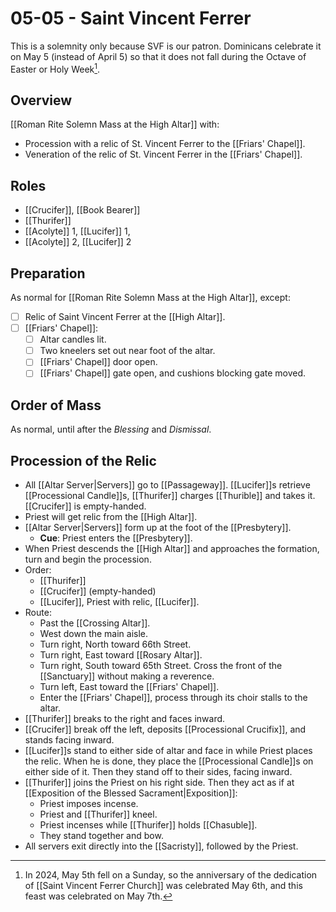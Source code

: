 # 05-05 - Saint Vincent Ferrer
This is a solemnity only because SVF is our patron. Dominicans celebrate it on May 5 (instead of April 5) so that it does not fall during the Octave of Easter or Holy Week[^dating].

[^dating]: In 2024, May 5th fell on a Sunday, so the anniversary of the dedication of [[Saint Vincent Ferrer Church]] was celebrated May 6th, and this feast was celebrated on May 7th.

## Overview
[[Roman Rite Solemn Mass at the High Altar]] with:
- Procession with a relic of St. Vincent Ferrer to the [[Friars' Chapel]].
- Veneration of the relic of St. Vincent Ferrer in the [[Friars' Chapel]].

## Roles
- [[Crucifer]], [[Book Bearer]]
- [[Thurifer]]
- [[Acolyte]] 1, [[Lucifer]] 1, 
- [[Acolyte]] 2, [[Lucifer]] 2

## Preparation
As normal for [[Roman Rite Solemn Mass at the High Altar]], except:

- [ ] Relic of Saint Vincent Ferrer at the [[High Altar]].
- [ ] [[Friars' Chapel]]:
	- [ ] Altar candles lit.
	- [ ] Two kneelers set out near foot of the altar.
	- [ ] [[Friars' Chapel]] door open.
	- [ ] [[Friars' Chapel]] gate open, and cushions blocking gate moved.

## Order of Mass
As normal, until after the _Blessing_ and _Dismissal_.

## Procession of the Relic
- All [[Altar Server|Servers]] go to [[Passageway]]. [[Lucifer]]s retrieve [[Processional Candle]]s, [[Thurifer]] charges [[Thurible]] and takes it. [[Crucifer]] is empty-handed.
- Priest will get relic from the [[High Altar]].
- [[Altar Server|Servers]] form up at the foot of the [[Presbytery]].
	- **Cue**: Priest enters the [[Presbytery]].
- When Priest descends the [[High Altar]] and approaches the formation, turn and begin the procession.
- Order:
	- [[Thurifer]]
	- [[Crucifer]] (empty-handed)
	- [[Lucifer]], Priest with relic, [[Lucifer]].
- Route:
	- Past the [[Crossing Altar]].
	- West down the main aisle.
	- Turn right, North toward 66th Street.
	- Turn right, East toward [[Rosary Altar]].
	- Turn right, South toward 65th Street. Cross the front of the [[Sanctuary]] without making a reverence.
	- Turn left, East toward the [[Friars' Chapel]].
	- Enter the [[Friars' Chapel]], process through its choir stalls to the altar.
- [[Thurifer]] breaks to the right and faces inward.
- [[Crucifer]] break off the left, deposits [[Processional Crucifix]], and stands facing inward.
- [[Lucifer]]s stand to either side of altar and face in while Priest places the relic. When he is done, they place the [[Processional Candle]]s on either side of it. Then they stand off to their sides, facing inward.
- [[Thurifer]] joins the Priest on his right side. Then they act as if at [[Exposition of the Blessed Sacrament|Exposition]]:
	- Priest imposes incense.
	- Priest and [[Thurifer]] kneel.
	- Priest incenses while [[Thurifer]] holds [[Chasuble]].
	- They stand together and bow.
- All servers exit directly into the [[Sacristy]], followed by the Priest.